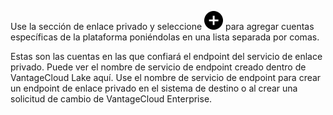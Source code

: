 Use la sección de enlace privado y seleccione ![Icono Más para añadir un elemento](Images/ebt1659745488877.svg) para agregar cuentas específicas de la plataforma poniéndolas en una lista separada por comas.

Estas son las cuentas en las que confiará el endpoint del servicio de enlace privado. Puede ver el nombre de servicio de endpoint creado dentro de VantageCloud Lake aquí. Use el nombre de servicio de endpoint para crear un endpoint de enlace privado en el sistema de destino o al crear una solicitud de cambio de VantageCloud Enterprise.

